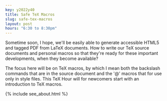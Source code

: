 ```yaml
---
key: y2022y40
title: Safe TeX Macros
slug: safe-tex-macros
layout: post
hours: "6:30 to 8:30pm"
---
```


Sometime soon, I hope, we'll be easily able to generate accessible
HTML5 and tagged PDF from LaTeX documents. How to write our TeX source
documents and personal macros so that they're ready for these
important developments, when they become available?

The focus here will be on TeX macros, by which I mean both the
backslash commands that are in the source document and the '@' macros
that for use only in style files. This TeX Hour will for newcomers
start with an introduction to TeX macros.

{% include see_about.html %}
